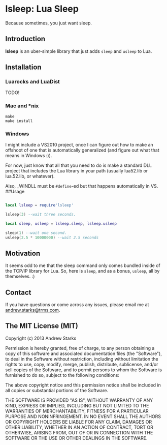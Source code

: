 # lsleep: Lua Sleep
Because sometimes, you just want sleep.


## Introduction

**lsleep** is an uber-simple library that just adds `sleep` and `usleep` to Lua.

## Installation

### Luarocks and LuaDist

TODO!

### Mac and *nix

```
make
make install
```
### Windows

I might include a VS2010 project, once I can figure out how to make an offshoot of one that is automatically generalized (and figure out what that means in Windows :)).

For now, just know that all that you need to do is make a standard DLL project that includes the Lua library in your path (usually lua52.lib or lua.52.lib, or whatever).

Also, _WINDLL must be `#define`-ed but that happens automatically in VS.
##Usage

```lua

local lsleep = require'lsleep'

lsleep(3) --wait three seconds.

local sleep, usleep = lsleep.sleep, lsleep.usleep

sleep(1) --wait one second.
usleep(2.5 * 10000000) --wait 2.5 seconds

```

## Motivation

It seems odd to me that the sleep command only comes bundled inside of the TCP/IP library for Lua. So, here is `sleep`, and as a bonus, `usleep`, all by themselves. :)

## Contact

If you have questions or come across any issues, please email me at andrew.starks@trms.com.

## The MIT License (MIT)

Copyright (c) 2013 Andrew Starks

Permission is hereby granted, free of charge, to any person obtaining a copy of
this software and associated documentation files (the "Software"), to deal in
the Software without restriction, including without limitation the rights to
use, copy, modify, merge, publish, distribute, sublicense, and/or sell copies of
the Software, and to permit persons to whom the Software is furnished to do so,
subject to the following conditions:

The above copyright notice and this permission notice shall be included in all
copies or substantial portions of the Software.

THE SOFTWARE IS PROVIDED "AS IS", WITHOUT WARRANTY OF ANY KIND, EXPRESS OR
IMPLIED, INCLUDING BUT NOT LIMITED TO THE WARRANTIES OF MERCHANTABILITY, FITNESS
FOR A PARTICULAR PURPOSE AND NONINFRINGEMENT. IN NO EVENT SHALL THE AUTHORS OR
COPYRIGHT HOLDERS BE LIABLE FOR ANY CLAIM, DAMAGES OR OTHER LIABILITY, WHETHER
IN AN ACTION OF CONTRACT, TORT OR OTHERWISE, ARISING FROM, OUT OF OR IN
CONNECTION WITH THE SOFTWARE OR THE USE OR OTHER DEALINGS IN THE SOFTWARE.